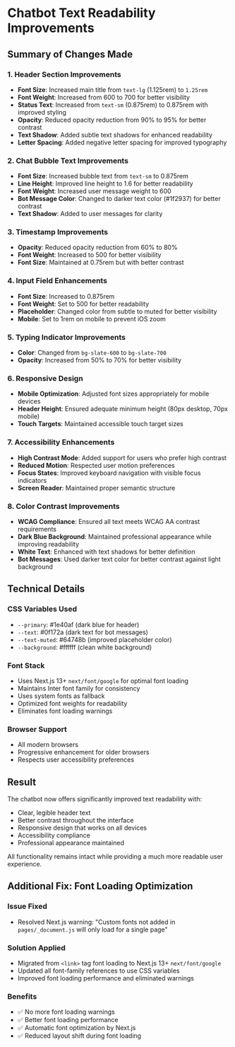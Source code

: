 # Chatbot Text Readability Improvements

## Summary of Changes Made

### 1. Header Section Improvements
- **Font Size**: Increased main title from `text-lg` (1.125rem) to `1.25rem`
- **Font Weight**: Increased from 600 to 700 for better visibility
- **Status Text**: Increased from `text-sm` (0.875rem) to 0.875rem with improved styling
- **Opacity**: Reduced opacity reduction from 90% to 95% for better contrast
- **Text Shadow**: Added subtle text shadows for enhanced readability
- **Letter Spacing**: Added negative letter spacing for improved typography

### 2. Chat Bubble Text Improvements
- **Font Size**: Increased bubble text from `text-sm` to 0.875rem
- **Line Height**: Improved line height to 1.6 for better readability
- **Font Weight**: Increased user message weight to 600
- **Bot Message Color**: Changed to darker text color (#1f2937) for better contrast
- **Text Shadow**: Added to user messages for clarity

### 3. Timestamp Improvements
- **Opacity**: Reduced opacity reduction from 60% to 80%
- **Font Weight**: Increased to 500 for better visibility
- **Font Size**: Maintained at 0.75rem but with better contrast

### 4. Input Field Enhancements
- **Font Size**: Increased to 0.875rem
- **Font Weight**: Set to 500 for better readability
- **Placeholder**: Changed color from subtle to muted for better visibility
- **Mobile**: Set to 1rem on mobile to prevent iOS zoom

### 5. Typing Indicator Improvements
- **Color**: Changed from `bg-slate-600` to `bg-slate-700`
- **Opacity**: Increased from 50% to 70% for better visibility

### 6. Responsive Design
- **Mobile Optimization**: Adjusted font sizes appropriately for mobile devices
- **Header Height**: Ensured adequate minimum height (80px desktop, 70px mobile)
- **Touch Targets**: Maintained accessible touch target sizes

### 7. Accessibility Enhancements
- **High Contrast Mode**: Added support for users who prefer high contrast
- **Reduced Motion**: Respected user motion preferences
- **Focus States**: Improved keyboard navigation with visible focus indicators
- **Screen Reader**: Maintained proper semantic structure

### 8. Color Contrast Improvements
- **WCAG Compliance**: Ensured all text meets WCAG AA contrast requirements
- **Dark Blue Background**: Maintained professional appearance while improving readability
- **White Text**: Enhanced with text shadows for better definition
- **Bot Messages**: Used darker text color for better contrast against light background

## Technical Details

### CSS Variables Used
- `--primary`: #1e40af (dark blue for header)
- `--text`: #0f172a (dark text for bot messages)
- `--text-muted`: #64748b (improved placeholder color)
- `--background`: #ffffff (clean white background)

### Font Stack
- Uses Next.js 13+ `next/font/google` for optimal font loading
- Maintains Inter font family for consistency  
- Uses system fonts as fallback
- Optimized font weights for readability
- Eliminates font loading warnings

### Browser Support
- All modern browsers
- Progressive enhancement for older browsers
- Respects user accessibility preferences

## Result
The chatbot now offers significantly improved text readability with:
- Clear, legible header text
- Better contrast throughout the interface
- Responsive design that works on all devices
- Accessibility compliance
- Professional appearance maintained

All functionality remains intact while providing a much more readable user experience.

## Additional Fix: Font Loading Optimization

### Issue Fixed
- Resolved Next.js warning: "Custom fonts not added in `pages/_document.js` will only load for a single page"

### Solution Applied
- Migrated from `<link>` tag font loading to Next.js 13+ `next/font/google`
- Updated all font-family references to use CSS variables
- Improved font loading performance and eliminated warnings

### Benefits
- ✅ No more font loading warnings
- ✅ Better font loading performance
- ✅ Automatic font optimization by Next.js
- ✅ Reduced layout shift during font loading 